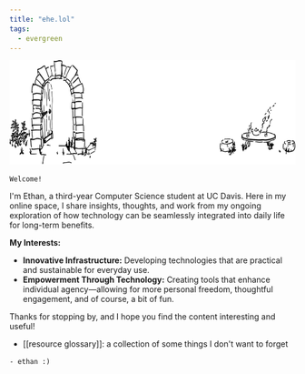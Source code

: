 ```yaml
---
title: "ehe.lol"
tags:
  - evergreen
---
```

<img src="./banner.svg" width="701" height="183">

```poetry
Welcome!
```

I'm Ethan, a third-year Computer Science student at UC Davis. Here in my online space, I share insights, thoughts, and work from my ongoing exploration of how technology can be seamlessly integrated into daily life for long-term benefits.

**My Interests:**

- **Innovative Infrastructure:** Developing technologies that are practical and sustainable for everyday use.
- **Empowerment Through Technology:** Creating tools that enhance individual agency—allowing for more personal freedom, thoughtful engagement, and of course, a bit of fun.

Thanks for stopping by, and I hope you find the content interesting and useful!
- [[resource glossary]]: a collection of some things I don't want to forget

```poetry
- ethan :)
```